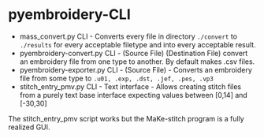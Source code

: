 # pyembroidery-CLI

* mass_convert.py	CLI - Converts every file in directory `./convert` to `./results` for every acceptable filetype and into every acceptable result.
* pyembroidery-convert.py	CLI - (Source File) (Destination File) convert an embroidery file from one type to another. By default makes .csv files.
* pyembroidery-exporter.py  CLI - (Source File) - Converts an embroidery file from some type to `.u01, .exp, .dst, .jef, .pes, .vp3`
* stitch_entry_pmv.py CLI - Text interface - Allows creating stitch files from a purely text base interface expecting values between [0,14] and [-30,30]

The stitch_entry_pmv script works but the MaKe-stitch program is a fully realized GUI.
